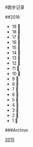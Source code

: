 #跑步记录

##2016
* 19 💪
* 18 🙇
* 17 🙇
* 16 🙇
* 15 🙇
* 14 💪
* 13 🙇
* 12 🙇
* 11 🙇
* 10 💪
* 9 💪
* 8 🙇
* 7 💪
* 6 🙇
* 5 💪
* 4 🙇
* 3 🙇
* 2 🙇
* 1 🙇

###Archive

[2015](/archive/2015.md)
